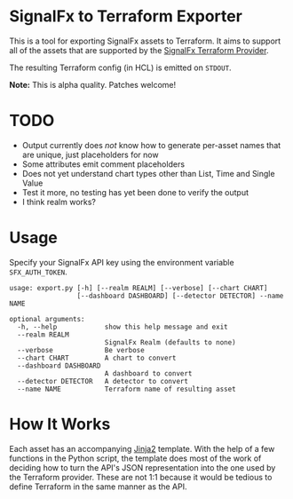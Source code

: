 # SignalFx to Terraform Exporter

This is a tool for exporting SignalFx assets to Terraform. It aims to support all of the assets that are supported by the [SignalFx Terraform Provider](https://github.com/signalfx/terraform-provider-signalfx).

The resulting Terraform config (in HCL) is emitted on `STDOUT`.

**Note:** This is alpha quality. Patches welcome!

# TODO
* Output currently does *not* know how to generate per-asset names that are unique, just placeholders for now
* Some attributes emit comment placeholders
* Does not yet understand chart types other than List, Time and Single Value
* Test it more, no testing has yet been done to verify the output
* I think realm works?

# Usage

Specify your SignalFx API key using the environment variable `SFX_AUTH_TOKEN`.

```
usage: export.py [-h] [--realm REALM] [--verbose] [--chart CHART]
                 [--dashboard DASHBOARD] [--detector DETECTOR] --name NAME

optional arguments:
  -h, --help            show this help message and exit
  --realm REALM
                        SignalFx Realm (defaults to none)
  --verbose             Be verbose
  --chart CHART         A chart to convert
  --dashboard DASHBOARD
                        A dashboard to convert
  --detector DETECTOR   A detector to convert
  --name NAME           Terraform name of resulting asset
  ```

# How It Works

Each asset has an accompanying [Jinja2](http://jinja.pocoo.org/) template. With the help of a few functions in the Python script, the template does most of the work of deciding how to turn the API's JSON representation into the one used by the Terraform provider. These are not 1:1 because it would be tedious to define Terraform in the same manner as the API.
